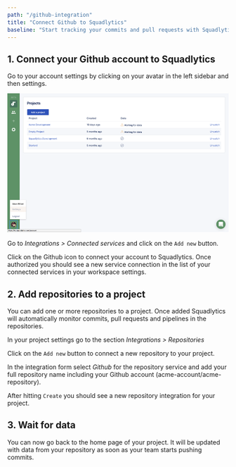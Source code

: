 ```yaml
---
path: "/github-integration"
title: "Connect Github to Squadlytics"
baseline: "Start tracking your commits and pull requests with Squadlytics"
---
```

## 1. Connect your Github account to Squadlytics

Go to your account settings by clicking on your avatar in the left sidebar and then settings.

![](./images/account-popup.png)

Go to *Integrations > Connected services* and click on the `Add new` button.

Click on the Github icon to connect your account to Squadlytics. Once authorized you should see a new service connection in the list of your connected services in your workspace settings.

## 2. Add repositories to a project

You can add one or more repositories to a project. Once added Squadlytics will automatically monitor commits, pull requests and pipelines in the repositories.

In your project settings go to the section *Integrations > Repositories*

Click on the `Add new` button to connect a new repository to your project.

In the integration form select *Github* for the repository service and add your full repository name including your Github account (acme-account/acme-repository).

After hitting `Create` you should see a new repository integration for your project.

## 3. Wait for data

You can now go back to the home page of your project. It will be updated with data from your repository as soon as your team starts pushing commits.